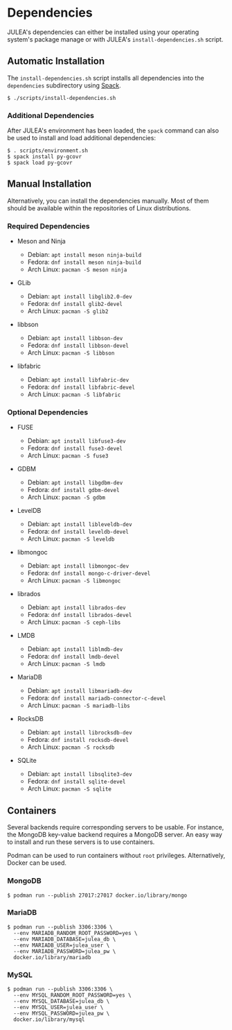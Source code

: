 # Dependencies

JULEA's dependencies can either be installed using your operating system's package manage or with JULEA's `install-dependencies.sh` script.

## Automatic Installation

The `install-dependencies.sh` script installs all dependencies into the `dependencies` subdirectory using [Spack](https://spack.io/).

```console
$ ./scripts/install-dependencies.sh
```

### Additional Dependencies

After JULEA's environment has been loaded, the `spack` command can also be used to install and load additional dependencies:

```console
$ . scripts/environment.sh
$ spack install py-gcovr
$ spack load py-gcovr
```

## Manual Installation

Alternatively, you can install the dependencies manually.
Most of them should be available within the repositories of Linux distributions.

### Required Dependencies

- Meson and Ninja
  - Debian: `apt install meson ninja-build`
  - Fedora: `dnf install meson ninja-build`
  - Arch Linux: `pacman -S meson ninja`

- GLib
  - Debian: `apt install libglib2.0-dev`
  - Fedora: `dnf install glib2-devel`
  - Arch Linux: `pacman -S glib2`

- libbson
  - Debian: `apt install libbson-dev`
  - Fedora: `dnf install libbson-devel`
  - Arch Linux: `pacman -S libbson`

- libfabric
  - Debian: `apt install libfabric-dev`
  - Fedora: `dnf install libfabric-devel`
  - Arch Linux: `pacman -S libfabric`

### Optional Dependencies

- FUSE
  - Debian: `apt install libfuse3-dev`
  - Fedora: `dnf install fuse3-devel`
  - Arch Linux: `pacman -S fuse3`

- GDBM
  - Debian: `apt install libgdbm-dev`
  - Fedora: `dnf install gdbm-devel`
  - Arch Linux: `pacman -S gdbm`

- LevelDB
  - Debian: `apt install libleveldb-dev`
  - Fedora: `dnf install leveldb-devel`
  - Arch Linux: `pacman -S leveldb`

- libmongoc
  - Debian: `apt install libmongoc-dev`
  - Fedora: `dnf install mongo-c-driver-devel`
  - Arch Linux: `pacman -S libmongoc`

- librados
  - Debian: `apt install librados-dev`
  - Fedora: `dnf install librados-devel`
  - Arch Linux: `pacman -S ceph-libs`

- LMDB
  - Debian: `apt install liblmdb-dev`
  - Fedora: `dnf install lmdb-devel`
  - Arch Linux: `pacman -S lmdb`

- MariaDB
  - Debian: `apt install libmariadb-dev`
  - Fedora: `dnf install mariadb-connector-c-devel`
  - Arch Linux: `pacman -S mariadb-libs`

- RocksDB
  - Debian: `apt install librocksdb-dev`
  - Fedora: `dnf install rocksdb-devel`
  - Arch Linux: `pacman -S rocksdb`

- SQLite
  - Debian: `apt install libsqlite3-dev`
  - Fedora: `dnf install sqlite-devel`
  - Arch Linux: `pacman -S sqlite`

## Containers

Several backends require corresponding servers to be usable.
For instance, the MongoDB key-value backend requires a MongoDB server.
An easy way to install and run these servers is to use containers.

Podman can be used to run containers without `root` privileges.
Alternatively, Docker can be used.

### MongoDB

```console
$ podman run --publish 27017:27017 docker.io/library/mongo
```

### MariaDB

```console
$ podman run --publish 3306:3306 \
  --env MARIADB_RANDOM_ROOT_PASSWORD=yes \
  --env MARIADB_DATABASE=julea_db \
  --env MARIADB_USER=julea_user \
  --env MARIADB_PASSWORD=julea_pw \
  docker.io/library/mariadb
```

### MySQL

```console
$ podman run --publish 3306:3306 \
  --env MYSQL_RANDOM_ROOT_PASSWORD=yes \
  --env MYSQL_DATABASE=julea_db \
  --env MYSQL_USER=julea_user \
  --env MYSQL_PASSWORD=julea_pw \
  docker.io/library/mysql
```
